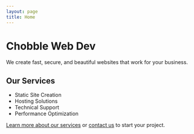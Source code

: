 ```yaml
---
layout: page
title: Home
---
```


# Chobble Web Dev

We create fast, secure, and beautiful websites that work for your business.

## Our Services

- Static Site Creation
- Hosting Solutions
- Technical Support
- Performance Optimization

[Learn more about our services](/services/) or [contact us](/contact/) to start your project.
